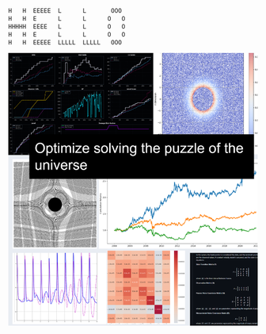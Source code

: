 ```
H   H  EEEEE  L      L       OOO  
H   H  E      L      L      O   O 
HHHHH  EEEE   L      L      O   O 
H   H  E      L      L      O   O 
H   H  EEEEE  LLLLL  LLLLL   OOO  
```
<img src="main1.png" alt="VOID">
